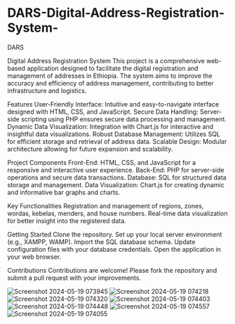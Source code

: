 # DARS-Digital-Address-Registration-System-
DARS

Digital Address Registration System
This project is a comprehensive web-based application designed to facilitate the digital registration and management of addresses in Ethiopia. The system aims to improve the accuracy and efficiency of address management, contributing to better infrastructure and logistics.

Features
User-Friendly Interface: Intuitive and easy-to-navigate interface designed with HTML, CSS, and JavaScript.
Secure Data Handling: Server-side scripting using PHP ensures secure data processing and management.
Dynamic Data Visualization: Integration with Chart.js for interactive and insightful data visualizations.
Robust Database Management: Utilizes SQL for efficient storage and retrieval of address data.
Scalable Design: Modular architecture allowing for future expansion and scalability.

Project Components
Front-End: HTML, CSS, and JavaScript for a responsive and interactive user experience.
Back-End: PHP for server-side operations and secure data transactions.
Database: SQL for structured data storage and management.
Data Visualization: Chart.js for creating dynamic and informative bar graphs and charts.

Key Functionalities
Registration and management of regions, zones, wordas, kebelas, menders, and house numbers.
Real-time data visualization for better insight into the registered data.


Getting Started
Clone the repository.
Set up your local server environment (e.g., XAMPP, WAMP).
Import the SQL database schema.
Update configuration files with your database credentials.
Open the application in your web browser.

Contributions
Contributions are welcome! Please fork the repository and submit a pull request with your improvements.

![Screenshot 2024-05-19 073945](https://github.com/RemedanSE123/DARS-Digital-Address-Registration-System-/assets/128710700/de0259f2-14fd-4d04-8d32-9680367abab4)
![Screenshot 2024-05-19 074218](https://github.com/RemedanSE123/DARS-Digital-Address-Registration-System-/assets/128710700/fbfa4647-db2d-4240-b3a1-6505f0f20105)
![Screenshot 2024-05-19 074320](https://github.com/RemedanSE123/DARS-Digital-Address-Registration-System-/assets/128710700/ea0afa1d-7208-4e7b-968a-0c02aaa416ff)
![Screenshot 2024-05-19 074403](https://github.com/RemedanSE123/DARS-Digital-Address-Registration-System-/assets/128710700/c4fedba3-ee00-4897-910c-a6a27249582d)
![Screenshot 2024-05-19 074448](https://github.com/RemedanSE123/DARS-Digital-Address-Registration-System-/assets/128710700/3f040fd6-f97c-435b-8e7f-c47cefc939ad)
![Screenshot 2024-05-19 074557](https://github.com/RemedanSE123/DARS-Digital-Address-Registration-System-/assets/128710700/2dbed3ba-a25a-4dfb-b9b5-dc830652ee85)
![Screenshot 2024-05-19 074055](https://github.com/RemedanSE123/DARS-Digital-Address-Registration-System-/assets/128710700/040e8ec7-94f9-4c4b-a674-9f5a0e6c133e)


